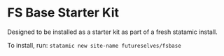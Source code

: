 # FS Base Starter Kit

Designed to be installed as a starter kit as part of a fresh statamic install.

To install, run: `statamic new site-name futureselves/fsbase`